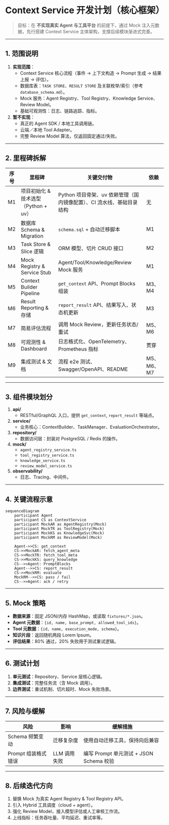 # Context Service 开发计划（核心框架）

> 目标：在 **不实现真实 Agent 与工具平台** 的前提下，通过 Mock 注入元数据，先行搭建 Context Service 主体架构，支撑后续模块渐进式完善。

---

## 1. 范围说明
1. **实现范围**：
   - Context Service 核心流程（事件 → 上下文构造 → Prompt 生成 → 结果上报 → 评估）。
   - 数据库表：`TASK STORE`、`RESULT STORE` 及关联枚举/索引（参考 `database_schema.md`）。
   - Mock 服务：Agent Registry、Tool Registry、Knowledge Service、Review Model。
   - 基础可观测性：日志、链路追踪、指标。
2. **暂不实现**：
   - 真正的 Agent SDK / 本地工具调用链。
   - 云端／本地 Tool Adapter。
   - 完整 Review Model 算法，仅返回固定通过/失败。

---

## 2. 里程碑拆解
| 序号 | 里程碑 | 关键交付物 | 依赖 |
|-----|-------|-----------|------|
| M1 | 项目初始化 & 技术选型（Python + uv） | Python 项目骨架、uv 依赖管理（国内镜像配置）、CI 流水线、基础目录结构 | 无 |
| M2 | 数据库 Schema & Migration | `schema.sql` + 自动迁移脚本 | M1 |
| M3 | Task Store & Slice 逻辑 | ORM 模型、切片 CRUD 接口 | M2 |
| M4 | Mock Registry & Service Stub | Agent/Tool/Knowledge/Review Mock 服务 | M1 |
| M5 | Context Builder Pipeline | `get_context` API、Prompt Blocks 组装 | M3、M4 |
| M6 | Result Reporting & 存储 | `report_result` API、结果写入、状态机更新 | M3 |
| M7 | 简易评估流程 | 调用 Mock Review，更新任务状态/重试 | M5、M6 |
| M8 | 可观测性 & Dashboard | 日志格式化、OpenTelemetry、Prometheus 指标 | 贯穿 |
| M9 | 集成测试 & 文档 | 流程 e2e 测试、Swagger/OpenAPI、README | M5、M6、M7 |

---

## 3. 组件模块划分
1. **api/**
   - RESTful/GraphQL 入口，提供 `get_context`, `report_result` 等端点。
2. **service/**
   - 业务核心：ContextBuilder、TaskManager、EvaluationOrchestrator。
3. **repository/**
   - 数据访问层：封装对 PostgreSQL / Redis 的操作。
4. **mock/**
   - `agent_registry_service.ts`
   - `tool_registry_service.ts`
   - `knowledge_service.ts`
   - `review_model_service.ts`
5. **observability/**
   - 日志、Tracing、中间件。

---

## 4. 关键流程示意
```mermaid
sequenceDiagram
    participant Agent
    participant CS as ContextService
    participant MockAR as AgentRegistry(Mock)
    participant MockTR as ToolRegistry(Mock)
    participant MockKS as KnowledgeSvc(Mock)
    participant MockRM as ReviewModel(Mock)

    Agent->>CS: get_context
    CS->>MockAR: fetch_agent_meta
    CS->>MockTR: fetch_tool_meta
    CS->>MockKS: query_knowledge
    CS-->>Agent: PromptBlocks
    Agent-->>CS: report_result
    CS->>MockRM: evaluate
    MockRM-->>CS: pass / fail
    CS-->>Agent: ack / retry
```

---

## 5. Mock 策略
- **数据来源**：固定 JSON/内存 HashMap，或读取 `fixtures/*.json`。
- **Agent 元数据**：`{id, name, base_prompt, allowed_tool_ids}`。
- **Tool 元数据**：`{id, name, execution_mode, schema}`。
- **知识片段**：返回随机两段 Lorem Ipsum。
- **评估结果**：80% 通过，20% 失败用于测试重试逻辑。

---

## 6. 测试计划
1. **单元测试**：Repository、Service 层核心逻辑。
2. **集成测试**：完整任务流（含 Mock 调用）。
3. **边界测试**：重试机制、切片超时、Mock 失败场景。

---

## 7. 风险与缓解
| 风险 | 影响 | 缓解措施 |
|------|------|----------|
| Schema 频繁变动 | 迁移复杂度 | 使用自动迁移工具，保持向后兼容 |
| Prompt 组装格式错误 | LLM 调用失败 | 编写 Prompt 单元测试 + JSON Schema 校验 |

---

## 8. 后续迭代方向
1. 替换 Mock 为真实 Agent Registry & Tool Registry API。
2. 引入 Hybrid 工具调度（cloud + agent）。
3. 强化 Review Model，接入模型评估或人工审核工作流。
4. 上线指标：任务吞吐量、平均延迟、重试率等。 